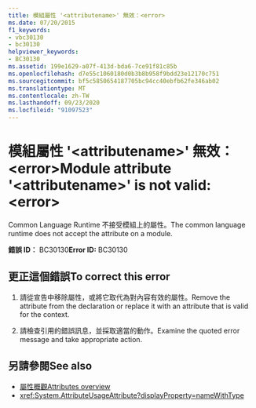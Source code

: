 ```yaml
---
title: 模組屬性 '<attributename>' 無效：<error>
ms.date: 07/20/2015
f1_keywords:
- vbc30130
- bc30130
helpviewer_keywords:
- BC30130
ms.assetid: 199e1629-a07f-413d-bda6-7ce91f81c85b
ms.openlocfilehash: d7e55c1060180d0b3b8b958f9bdd23e12170c751
ms.sourcegitcommit: bf5c5850654187705bc94cc40ebfb62fe346ab02
ms.translationtype: MT
ms.contentlocale: zh-TW
ms.lasthandoff: 09/23/2020
ms.locfileid: "91097523"
---
```

# <a name="module-attribute-attributename-is-not-valid-error"></a><span data-ttu-id="d88f1-102">模組屬性 '\<attributename>' 無效：\<error></span><span class="sxs-lookup"><span data-stu-id="d88f1-102">Module attribute '\<attributename>' is not valid: \<error></span></span>

<span data-ttu-id="d88f1-103">Common Language Runtime 不接受模組上的屬性。</span><span class="sxs-lookup"><span data-stu-id="d88f1-103">The common language runtime does not accept the attribute on a module.</span></span>

<span data-ttu-id="d88f1-104">**錯誤 ID︰** BC30130</span><span class="sxs-lookup"><span data-stu-id="d88f1-104">**Error ID:** BC30130</span></span>

## <a name="to-correct-this-error"></a><span data-ttu-id="d88f1-105">更正這個錯誤</span><span class="sxs-lookup"><span data-stu-id="d88f1-105">To correct this error</span></span>

1. <span data-ttu-id="d88f1-106">請從宣告中移除屬性，或將它取代為對內容有效的屬性。</span><span class="sxs-lookup"><span data-stu-id="d88f1-106">Remove the attribute from the declaration or replace it with an attribute that is valid for the context.</span></span>

2. <span data-ttu-id="d88f1-107">請檢查引用的錯誤訊息，並採取適當的動作。</span><span class="sxs-lookup"><span data-stu-id="d88f1-107">Examine the quoted error message and take appropriate action.</span></span>

## <a name="see-also"></a><span data-ttu-id="d88f1-108">另請參閱</span><span class="sxs-lookup"><span data-stu-id="d88f1-108">See also</span></span>

- [<span data-ttu-id="d88f1-109">屬性概觀</span><span class="sxs-lookup"><span data-stu-id="d88f1-109">Attributes overview</span></span>](../programming-guide/concepts/attributes/index.md)
- <xref:System.AttributeUsageAttribute?displayProperty=nameWithType>
